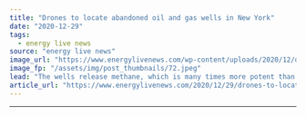 ```yaml
---
title: "Drones to locate abandoned oil and gas wells in New York"
date: "2020-12-29"
tags: 
  - energy live news
source: "energy live news"
image_url: "https://www.energylivenews.com/wp-content/uploads/2020/12/dec-staff_-to_-use_-information-from_-drone_-surveys-to_-identify-abandoned-wells_-like_-the_-one_-pictured-center.jpeg"
image_fp: "/assets/img/post_thumbnails/72.jpeg"
lead: "The wells release methane, which is many times more potent than carbon dioxide as a greenhouse gas and is second only to CO2 in its overall contribution to climate change"
article_url: "https://www.energylivenews.com/2020/12/29/drones-to-locate-abandoned-oil-and-gas-wells-in-new-york/"
---
```


---
